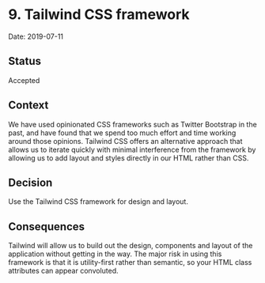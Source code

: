 # 9. Tailwind CSS framework

Date: 2019-07-11

## Status

Accepted

## Context

We have used opinionated CSS frameworks such as Twitter Bootstrap in the past, and have found that we spend too much effort and time working around those opinions. Tailwind CSS offers an alternative approach that allows us to iterate quickly with minimal interference from the framework by allowing us to add layout and styles directly in our HTML rather than CSS.

## Decision

Use the Tailwind CSS framework for design and layout.

## Consequences

Tailwind will allow us to build out the design, components and layout of the application without getting in the way. The major risk in using this framework is that it is utility-first rather than semantic, so your HTML class attributes can appear convoluted.
